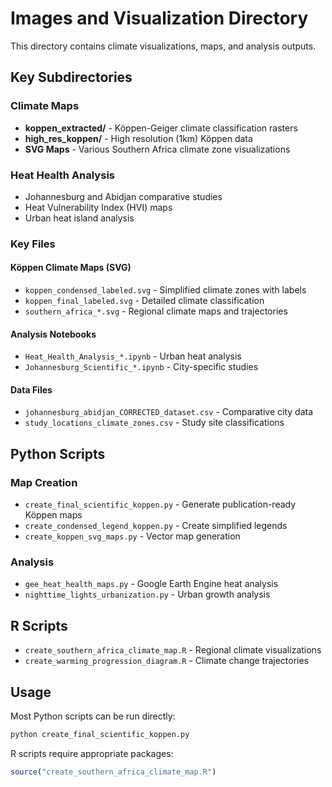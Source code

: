 # Images and Visualization Directory

This directory contains climate visualizations, maps, and analysis outputs.

## Key Subdirectories

### Climate Maps
- **koppen_extracted/** - Köppen-Geiger climate classification rasters
- **high_res_koppen/** - High resolution (1km) Köppen data
- **SVG Maps** - Various Southern Africa climate zone visualizations

### Heat Health Analysis
- Johannesburg and Abidjan comparative studies
- Heat Vulnerability Index (HVI) maps
- Urban heat island analysis

### Key Files

#### Köppen Climate Maps (SVG)
- `koppen_condensed_labeled.svg` - Simplified climate zones with labels
- `koppen_final_labeled.svg` - Detailed climate classification
- `southern_africa_*.svg` - Regional climate maps and trajectories

#### Analysis Notebooks
- `Heat_Health_Analysis_*.ipynb` - Urban heat analysis
- `Johannesburg_Scientific_*.ipynb` - City-specific studies

#### Data Files
- `johannesburg_abidjan_CORRECTED_dataset.csv` - Comparative city data
- `study_locations_climate_zones.csv` - Study site classifications

## Python Scripts

### Map Creation
- `create_final_scientific_koppen.py` - Generate publication-ready Köppen maps
- `create_condensed_legend_koppen.py` - Create simplified legends
- `create_koppen_svg_maps.py` - Vector map generation

### Analysis
- `gee_heat_health_maps.py` - Google Earth Engine heat analysis
- `nighttime_lights_urbanization.py` - Urban growth analysis

## R Scripts
- `create_southern_africa_climate_map.R` - Regional climate visualizations
- `create_warming_progression_diagram.R` - Climate change trajectories

## Usage

Most Python scripts can be run directly:
```bash
python create_final_scientific_koppen.py
```

R scripts require appropriate packages:
```r
source("create_southern_africa_climate_map.R")
```